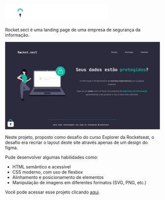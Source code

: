 # <img src="./images/logo.svg" />

Rocket.sect é uma landing page de uma empresa de segurança da informação.

<img src="./images/imgparagithub.jpg" />

Neste projeto, proposto como desafio do curso Explorer da Rocketseat, o desafio era recriar o layout deste site através apenas de um design do figma.

Pude desenvolver algumas habilidades como:

<ul>
  <li>HTML semântico e acessível</li>
  <li>CSS moderno, com uso de flexbox</li>
  <li>Alinhamento e posicionamento de elementos</li>
  <li>Manipulação de imagens em diferentes formatos (SVG, PNG, etc.)</li>
</ul>

Você pode acessar esse projeto clicando <a href="https://clmateus.github.io/rocket-sect/">aqui</a>.
